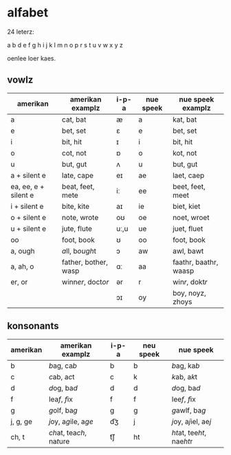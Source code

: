 # alfabet

24 leterz:

a b d e f g h i j k l m n o p r s t u v w x y z

oenlee loer kaes.

## vowlz

| amerikan | amerikan examplz | i-p-a | nue speek | nue speek examplz |
| --- | --- | --- | --- | --- |
| a | cat, bat | æ | a | kat, bat |
| e | bet, set | ɛ | e | bet, set |
| i | bit, hit | ɪ | i | bit, hit |
| o | cot, not | ɒ | o | kot, not |
| u | but, gut | ʌ | u | but, gut |
| a + silent e | late, cape | eɪ | ae | laet, caep |
| ea, ee, e + silent e | beat, feet, mete | iː | ee | beet, feet, meet |
| i + silent e | bite, kite | aɪ | ie | biet, kiet |
| o + silent e | note, wrote | oʊ | oe | noet, wroet |
| u + silent e | jute, flute | uː,u | ue | juet, fluet |
| oo | foot, book | ʊ | oo | foot, book |
| a, ough | *a*ll, b*ough*t | ɔ | aw | awl, bawt | 
| a, ah, o | father, bother, wasp | ɑː | aa | faathr, baathr, waasp |
| er, or | winn*er*, doct*or* | ər | r | win*r*, dokt*r* | 
|  |  | ɔɪ | oy | boy, noyz, zhoys |

## konsonants

| amerikan | amerikan examplz | i-p-a | neu speek | nue speek |
| --- | --- | --- | --- | --- |
| b | *b*ag, ca*b* | b | b | *b*ag, ka*b* |
| c | *c*ab, a*c*t | c | k |  *k*ab, a*k*t |
| d | *d*og, ba*d* | d | d | *d*og, ba*d* |
| f | lea*f*, *f*ix | f | f | lee*f*, *f*ix |
| g | *g*olf, ba*g* | ɡ | g | *g*awlf, ba*g* |
| j, g, ge | *j*oy, a*g*ile, a*ge* | d͡ʒ | j | *j*oy, a*j*iel, ae*j* |
| ch, t | *ch*at, tea*ch*, na*t*ure | t͡ʃ | ht | *ht*at, tee*ht*, nae*ht*r | 
